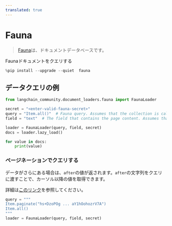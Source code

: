 ```yaml
---
translated: true
---
```


# Fauna

>[Fauna](https://fauna.com/)は、ドキュメントデータベースです。

Faunaドキュメントをクエリする

```python
%pip install --upgrade --quiet  fauna
```

## データクエリの例

```python
from langchain_community.document_loaders.fauna import FaunaLoader

secret = "<enter-valid-fauna-secret>"
query = "Item.all()"  # Fauna query. Assumes that the collection is called "Item"
field = "text"  # The field that contains the page content. Assumes that the field is called "text"

loader = FaunaLoader(query, field, secret)
docs = loader.lazy_load()

for value in docs:
    print(value)
```

### ページネーションでクエリする

データがさらにある場合は、`after`の値が返されます。`after`の文字列をクエリに渡すことで、カーソル以降の値を取得できます。

詳細は[このリンク](https://fqlx-beta--fauna-docs.netlify.app/fqlx/beta/reference/schema_entities/set/static-paginate)を参照してください。

```python
query = """
Item.paginate("hs+DzoPOg ... aY1hOohozrV7A")
Item.all()
"""
loader = FaunaLoader(query, field, secret)
```
